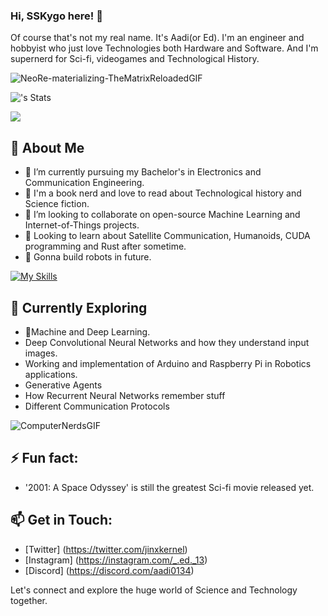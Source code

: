 ### Hi, SSKygo here! 👋

Of course that's not my real name. It's Aadi(or Ed). I'm an engineer and hobbyist who just love Technologies both Hardware and Software. And I'm supernerd for Sci-fi, videogames and Technological History. 

![NeoRe-materializing-TheMatrixReloadedGIF](https://github.com/SolidStateKygo/SolidStateKygo/assets/155265640/2c5da3a3-b072-4d7e-85e3-82d9049d878d)

![<SolidStateKygo>'s Stats](https://github-readme-stats.vercel.app/api?username=<SolidStateKygo>&theme=vue-dark&show_icons=true&hide_border=true&count_private=true)

![](https://komarev.com/ghpvc/?username=SolidStateKygo&color=blue&style=flat-square)

## 🚀 About Me
- 🔭 I’m currently pursuing my Bachelor's in Electronics and Communication Engineering.
- 📖 I'm a book nerd and love to read about Technological history and Science fiction.
- 👯 I’m looking to collaborate on open-source Machine Learning and Internet-of-Things projects.
- 🔮 Looking to learn about Satellite Communication, Humanoids, CUDA programming and Rust after sometime.
- 🤖 Gonna build robots in future.

[![My Skills](https://skillicons.dev/icons?i=arduino,c,cpp,raspberrypi,py,sklearn,tensorflow,opencv,js,html,css,matlab,git,github,anaconda,vscode,windows)](https://skillicons.dev)

## 🌱 Currently Exploring
- 🚀Machine and Deep Learning.
- Deep Convolutional Neural Networks and how they understand input images.
- Working and implementation of Arduino and Raspberry Pi in Robotics applications.
- Generative Agents
- How Recurrent Neural Networks remember stuff
- Different Communication Protocols

![ComputerNerdsGIF](https://github.com/SolidStateKygo/SolidStateKygo/assets/155265640/6b0ab15c-e3bd-4037-8ceb-2e465b14d7a1)


## ⚡ Fun fact: 
- '2001: A Space Odyssey' is still the greatest Sci-fi movie released yet.


## 📫 Get in Touch:
- [Twitter] (https://twitter.com/jinxkernel)
- [Instagram] (https://instagram.com/_.ed._13)
- [Discord] (https://discord.com/aadi0134)

Let's connect and explore the huge world of Science and Technology together.

<!--
**SolidStateKygo/SolidStateKygo** is a ✨ _special_ ✨ repository because its `README.md` (this file) appears on your GitHub profile.
Here are some ideas to get you started:
- 🤔 I’m looking for help with ...
- 💬 Ask me about ...
- 😄 Pronouns: ...
-->



